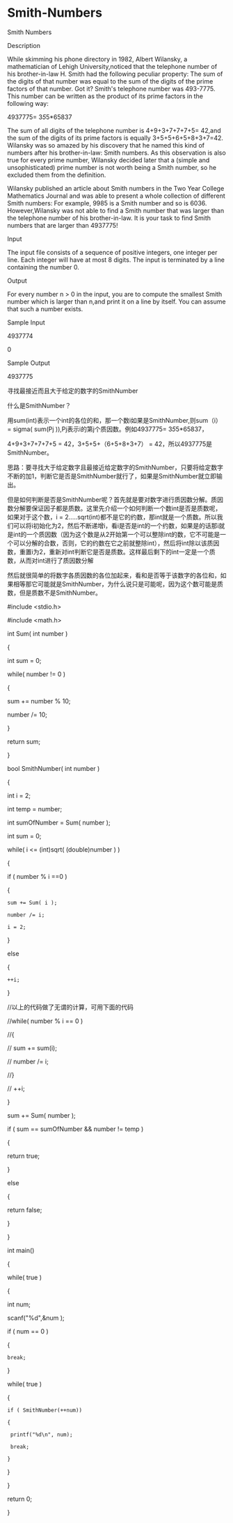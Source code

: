 # Smith-Numbers

Smith Numbers

Description

While skimming his phone directory in 1982, Albert Wilansky, a mathematician of Lehigh University,noticed that the telephone number of his brother-in-law H. Smith had the following peculiar property: The sum of the digits of that number was equal to the sum of the digits of the prime factors of that number. Got it? Smith's telephone number was 493-7775. This number can be written as the product of its prime factors in the following way:

4937775= 3*5*5*65837


The sum of all digits of the telephone number is 4+9+3+7+7+7+5= 42,and the sum of the digits of its prime factors is equally 3+5+5+6+5+8+3+7=42. Wilansky was so amazed by his discovery that he named this kind of numbers after his brother-in-law: Smith numbers.
As this observation is also true for every prime number, Wilansky decided later that a (simple and unsophisticated) prime number is not worth being a Smith number, so he excluded them from the definition.

Wilansky published an article about Smith numbers in the Two Year College Mathematics Journal and was able to present a whole collection of different Smith numbers: For example, 9985 is a Smith number and so is 6036. However,Wilansky was not able to find a Smith number that was larger than the telephone number of his brother-in-law. It is your task to find Smith numbers that are larger than 4937775!

Input

The input file consists of a sequence of positive integers, one integer per line. Each integer will have at most 8 digits. The input is terminated by a line containing the number 0.

Output

For every number n > 0 in the input, you are to compute the smallest Smith number which is larger than n,and print it on a line by itself. You can assume that such a number exists.

Sample Input

4937774

0

Sample Output

4937775


寻找最接近而且大于给定的数字的SmithNumber

什么是SmithNumber？


用sum(int)表示一个int的各位的和，那一个数i如果是SmithNumber,则sum（i） = sigma( sum(Pj )),Pj表示i的第j个质因数。例如4937775= 3*5*5*65837，

4+9+3+7+7+7+5 = 42，3+5+5+（6+5+8+3+7） = 42，所以4937775是SmithNumber。


思路：要寻找大于给定数字且最接近给定数字的SmithNumber，只要将给定数字不断的加1，判断它是否是SmithNumber就行了，如果是SmithNumber就立即输出。


但是如何判断是否是SmithNumber呢？首先就是要对数字进行质因数分解。质因数分解要保证因子都是质数。这里先介绍一个如何判断一个数int是否是质数呢，如果对于这个数，i = 2.....sqrt(int)都不是它的约数，那int就是一个质数。所以我们可以将i初始化为2，然后不断递增i，看i是否是int的一个约数，如果是的话那i就是int的一个质因数（因为这个数是从2开始第一个可以整除int的数，它不可能是一个可以分解的合数，否则，它的约数在它之前就整除int），然后将int除以该质因数，重置i为2，重新对int判断它是否是质数。这样最后剩下的int一定是一个质数，从而对int进行了质因数分解


然后就很简单的将数字各质因数的各位加起来，看和是否等于该数字的各位和，如果相等那它可能就是SmithNumber，为什么说只是可能呢，因为这个数可能是质数，但是质数不是SmithNumber。

#include <stdio.h>

#include <math.h>

int Sum( int number )

{

int sum = 0;

while( number != 0 )

{

   sum += number % 10;
   
   number /= 10;
   
}

return sum;

}

bool SmithNumber( int number )

{

int i = 2;

int temp = number;

int sumOfNumber = Sum( number );

int sum = 0;

while( i <= (int)sqrt( (double)number ) )

{

   if ( number % i ==0 )     
   
   {
   
    sum += Sum( i );
    
    number /= i;
    
    i = 2;
    
   }
   
   else
   
   {
   
    ++i;
    
   }
   


//以上的代码做了无谓的计算，可用下面的代码

//while( number % i == 0 )

//{

//     sum += sum(i);

//     number /= i;

//}

// ++i;

}

sum += Sum( number );

if ( sum == sumOfNumber && number != temp )

{

   return true;
   
}

else

{

   return false;
   
}

}


int main()

{

while( true )

{

   int num;
   
   scanf("%d",&num );
   
   if ( num == 0 )
   
   {
   
    break;
    
   }
   
   while( true )
   
   {
   
    if ( SmithNumber(++num))
    
    {
    
     printf("%d\n", num);
     
     break;
     
    }
    
   }
   
}

return 0;

}
